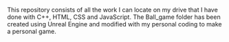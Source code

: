 This repository consists of all the work I can locate on my drive that I have done with C++, HTML, CSS and JavaScript. The Ball_game folder has been created using Unreal Engine
and modified with my personal coding to make a personal game. 
